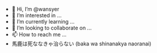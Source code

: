 - 👋 Hi, I’m @wansyer
- 👀 I’m interested in ...
- 🌱 I’m currently learning ...
- 💞️ I’m looking to collaborate on ...
- 📫 How to reach me ...
- 馬鹿は死ななきゃ治らない (baka wa shinanakya naoranai)
